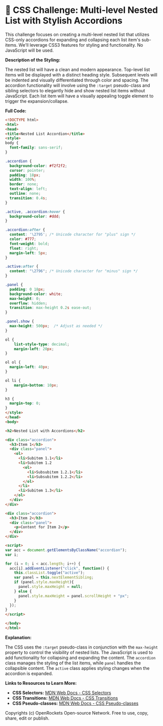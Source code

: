 # 🐞 CSS Challenge:  Multi-level Nested List with Stylish Accordions


This challenge focuses on creating a multi-level nested list that utilizes CSS-only accordions for expanding and collapsing each list item's sub-items.  We'll leverage CSS3 features for styling and functionality. No JavaScript will be used.

**Description of the Styling:**

The nested list will have a clean and modern appearance.  Top-level list items will be displayed with a distinct heading style.  Subsequent levels will be indented and visually differentiated through color and spacing.  The accordion functionality will involve using the `:target` pseudo-class and sibling selectors to elegantly hide and show nested list items without JavaScript. Each list item will have a visually appealing toggle element to trigger the expansion/collapse.


**Full Code:**

```html
<!DOCTYPE html>
<html>
<head>
<title>Nested List Accordion</title>
<style>
body {
  font-family: sans-serif;
}

.accordion {
  background-color: #f2f2f2;
  cursor: pointer;
  padding: 18px;
  width: 100%;
  border: none;
  text-align: left;
  outline: none;
  transition: 0.4s;
}

.active, .accordion:hover {
  background-color: #ddd;
}

.accordion:after {
  content: '\2795'; /* Unicode character for "plus" sign */
  color: #777;
  font-weight: bold;
  float: right;
  margin-left: 5px;
}

.active:after {
  content: "\2796"; /* Unicode character for "minus" sign */
}

.panel {
  padding: 0 18px;
  background-color: white;
  max-height: 0;
  overflow: hidden;
  transition: max-height 0.2s ease-out;
}

.panel.show {
  max-height: 500px;  /* Adjust as needed */
}

ol {
    list-style-type: decimal;
    margin-left: 20px;
}

ol ol {
  margin-left: 40px;
}

ol li {
    margin-bottom: 10px;
}

h3 {
  margin-top: 0;
}
</style>
</head>
<body>

<h2>Nested List with Accordions</h2>

<div class="accordion">
  <h3>Item 1</h3>
  <div class="panel">
    <ol>
      <li>Subitem 1.1</li>
      <li>Subitem 1.2
        <ol>
          <li>Subsubitem 1.2.1</li>
          <li>Subsubitem 1.2.2</li>
        </ol>
      </li>
      <li>Subitem 1.3</li>
    </ol>
  </div>
</div>

<div class="accordion">
  <h3>Item 2</h3>
  <div class="panel">
    <p>Content for Item 2</p>
  </div>
</div>

<script>
var acc = document.getElementsByClassName("accordion");
var i;

for (i = 0; i < acc.length; i++) {
  acc[i].addEventListener("click", function() {
    this.classList.toggle("active");
    var panel = this.nextElementSibling;
    if (panel.style.maxHeight){
      panel.style.maxHeight = null;
    } else {
      panel.style.maxHeight = panel.scrollHeight + "px";
    }
  });
}
</script>

</body>
</html>
```


**Explanation:**

The CSS uses the `:target` pseudo-class in conjunction with the `max-height` property to control the visibility of nested lists.  The JavaScript is used to add functionality for collapsing and expanding the content. The `accordion` class manages the styling of the list items, while `panel` handles the collapsible content.  The `active` class applies styling changes when the accordion is expanded.


**Links to Resources to Learn More:**

* **CSS Selectors:** [MDN Web Docs - CSS Selectors](https://developer.mozilla.org/en-US/docs/Web/CSS/Selectors)
* **CSS Transitions:** [MDN Web Docs - CSS Transitions](https://developer.mozilla.org/en-US/docs/Web/CSS/CSS_Transitions/Using_CSS_transitions)
* **CSS Pseudo-classes:** [MDN Web Docs - CSS Pseudo-classes](https://developer.mozilla.org/en-US/docs/Web/CSS/Pseudo-classes)

Copyrights (c) OpenRockets Open-source Network. Free to use, copy, share, edit or publish.


